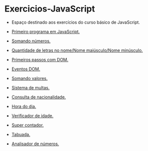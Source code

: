 # Exercicios-JavaScript

* Espaço destinado aos exercícios do curso básico de JavaScript.

* <a href="https://rafasfrancah.github.io/Exercicios-JavaScript/aula04/ex001.html" target="_blank">Primeiro programa em JavaScript.</a> 
* <a href="https://rafasfrancah.github.io/Exercicios-JavaScript/aula06/ex003.html" target="_blank">Somando números.</a> 
* <a href="https://rafasfrancah.github.io/Exercicios-JavaScript/aula06/ex004.html" target="_blank">Quantidade de letras no nome/Nome maiúsculo/Nome minúsculo.</a> 
* <a href="https://rafasfrancah.github.io/Exercicios-JavaScript/aula06/ex005.html" target="_blank">Primeiros passos com DOM.</a>
* <a href="https://rafasfrancah.github.io/Exercicios-JavaScript/aula10/ex006.html" target="_blank">Eventos DOM.</a>
* <a href="https://rafasfrancah.github.io/Exercicios-JavaScript/aula10/ex007.html" target="_blank">Somando valores.</a>
* <a href="https://rafasfrancah.github.io/Exercicios-JavaScript/aula11/ex010.html" target="_blank">Sistema de multas.</a>
* <a href="https://rafasfrancah.github.io/Exercicios-JavaScript/aula11/ex011.html" target="_blank">Consulta de nacionalidade.</a>
* <a href="https://rafasfrancah.github.io/Exercicios-JavaScript/aula12/ex014.html" target="_blank">Hora do dia.</a>
* <a href="https://rafasfrancah.github.io/Exercicios-JavaScript/aula12/ex015.html" target="_blank">Verificador de idade.</a>
* <a href="https://rafasfrancah.github.io/Exercicios-JavaScript/aula14/ex016.html" target="_blank">Super contador.</a>
* <a href="https://rafasfrancah.github.io/Exercicios-JavaScript/aula14/ex017.html" target="_blank">Tabuada.</a>
* <a href="https://rafasfrancah.github.io/Exercicios-JavaScript/aula16ex/ex018/modelo.html" target="_blank">Analisador de números.</a>




